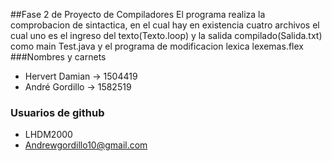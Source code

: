 ##Fase 2 de Proyecto de Compiladores
El programa realiza la comprobacion de sintactica, en el cual hay en existencia cuatro archivos el cual uno es el ingreso del texto(Texto.loop) y la salida compilado(Salida.txt) como main Test.java y el programa de modificacion lexica lexemas.flex
###Nombres y carnets
* Hervert Damian -> 1504419
* André Gordillo -> 1582519
### Usuarios de github
* LHDM2000
* Andrewgordillo10@gmail.com
